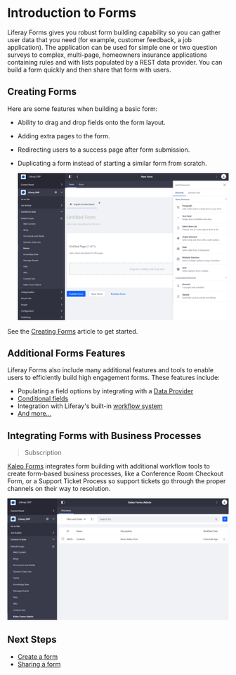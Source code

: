 # Introduction to Forms

Liferay Forms gives you robust form building capability so you can gather user data that you need (for example, customer feedback, a job application). The application can be used for simple one or two question surveys to complex, multi-page, homeowners insurance applications containing rules and with lists populated by a REST data provider. You can build a form quickly and then share that form with users.

## Creating Forms

Here are some features when building a basic form:

* Ability to drag and drop fields onto the form layout.
* Adding extra pages to the form.
* Redirecting users to a success page after form submission.
* Duplicating a form instead of starting a similar form from scratch.

    ![Forms](./introduction-to-forms/images/02.png)

See the [Creating Forms](./creating-forms.md) article to get started.

## Additional Forms Features

Liferay Forms also include many additional features and tools to enable users to efficiently build high engagement forms. These features include:

* Populating a field options by integrating with a [Data Provider](./data-providers.md)
* [Conditional fields](./advanced-forms-usage/building-forms-with-conditional-fields.md)
* Integration with Liferay's built-in [workflow system](./advanced-forms-usage/using-forms-with-a-workflow.md)
* [And more...](./advanced-forms-usage/README.md)

## Integrating Forms with Business Processes

> Subscription

[Kaleo Forms](https://help.liferay.com/hc/en-us/articles/360028821952-Kaleo-Forms) integrates form building with additional workflow tools to create form-based business processes, like a Conference Room Checkout Form, or a Support Ticket Process so support tickets go through the proper channels on their way to resolution.

![Kaleo Demo Forms](./introduction-to-forms/images/01.png)

## Next Steps

* [Create a form](./creating-forms.md)
* [Sharing a form](./sharing-forms.md)
